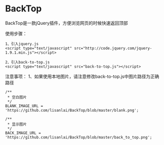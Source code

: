 BackTop
========

BackTop是一款jQuery插件，方便浏览网页的时候快速返回顶部

使用步骤：

	1、引入jquery.js
	<script type="text/javascript" src="http://code.jquery.com/jquery-1.9.1.min.js"></script>
  
	2、引入back-to-top.js
	<script type="text/javascript" src="back-to-top.js"></script>
  
 
注意事项：
	1、如果使用本地图片，请注意修改back-to-top.js中图片路径为正确路径
	
	
	/**
	 * 空白图片
	 */
	BLANK_IMAGE_URL = 'https://github.com/lisanlai/BackTop/blob/master/blank.png';
	
	/**
	 * 显示图片
	 */
	BACK_IMAGE_URL = 'https://github.com/lisanlai/BackTop/blob/master/back_to_top.png';
	

